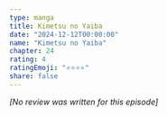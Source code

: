 ```yaml
---
type: manga
title: Kimetsu no Yaiba
date: "2024-12-12T00:00:00"
name: "Kimetsu no Yaiba"
chapter: 24
rating: 4
ratingEmoji: "⭐️⭐️⭐️⭐️"
share: false
---
```


_[No review was written for this episode]_